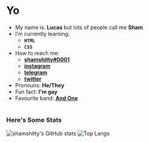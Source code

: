 # **Yo**

- My name is: **Lucas** but lots of people call me **Sham**
- I’m currently learning:
    * **`HTML`**
    * **`CSS`**
- How to reach me:
    * [**shamshitty#0001**](https://discord.com/channels/@me)
    * [**instagram**](https://instagram.com/shamshitty/)
    * [**telegram**](https://t.me/shamshitty)
    * [**twitter**](https://twitter.com/shamshitty)
- Pronouns: **He/They**
- Fun fact: **I'm gay**
- Favourite band: [**And One**](https://andone.de)

#

### **Here's Some Stats**

![shamshitty's GitHub stats](https://github-readme-stats.vercel.app/api?username=shamshitty&show_icons=true&theme=dark)
![Top Langs](https://github-readme-stats.vercel.app/api/top-langs/?username=shamshitty&layout=compact&theme=dark)

